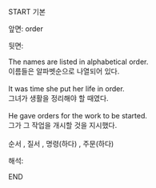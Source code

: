 START
기본

앞면:
order


뒷면:
<div>The names are listed in alphabetical order. </div><div>이름들은 알파벳순으로 나열되어 있다.</div><div><br></div><div><div>It was time she put her life in order. </div><div>그녀가 생활을 정리해야 할 때였다.</div></div><div><br></div><div><div>He gave orders for the work to be started. </div><div>그가 그 작업을 개시할 것을 지시했다.</div></div><div><br></div><div>순서 , 질서 , 명령(하다) , 주문(하다)</div>


해석:
<!--ID: 1746614454364-->
END